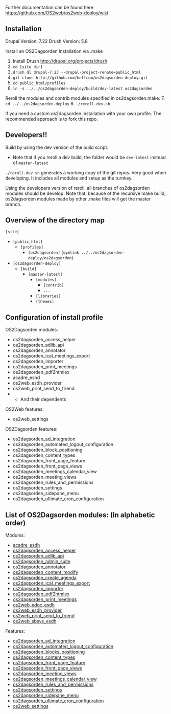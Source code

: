 Further documentation can be found here https://github.com/OS2web/os2web-deploy/wiki


Installation
---------------

Drupal Version: 7.22
Drush Version: 5.8

Install an OS2Dagsorden Installation via .make

1. Install Drush http://drupal.org/projects/drush
2. `cd [site dir]`
3. `drush dl drupal-7.23 --drupal-project-rename=public_html`
4. `git clone http://github.com/bellcom/os2dagsorden-deploy.git`
5. `cd public_html/profiles`
6. `ln -s ../../os2dagsorden-deploy/build/dev-latest os2dagsorden`

Reroll the modules and contrib modules specified in os2dagsorden.make:
7. `cd ../../os2dagsorden-deploy`
8. `./reroll.dev.sh`

If you need a custom os2dagsorden installation with your own profile. The recommended approach is to fork this repo.

Developers!!
---------------

Build by using the dev version of the build script.
  - Note that if you reroll a dev build, the folder would be `dev-latest` instead of `master-latest`

`./reroll.dev.sh` generates a working copy of the git repos. Very good when developing. It includes all modules and setup as the turnkey.

Using the developers version of reroll, all branches of os2dagsorden modules should be develop. Note that, because of the recursive make build, os2dagsorden modules made by other .make files will get the master branch.

Overview of the directory map
---------------

`[site]`
   - `[public_html]`
       - `[profiles]`
           - `[os2dagsorden]` (`symlink ../../os2dagsorden-deploy/os2dagsorden`)
   - `[os2dagsorden-deploy]`
       - `[build]`
           - `[master-latest]`
               - `[modules]`
                   - `[contrib]`
                   - `...`
               - `[libraries]`
               - `[themes]`


Configuration of install profile
---------------
OS2Dagsorden modules:
- os2dagsorden_access_helper
- os2dagsorden_adlib_api
- os2dagsorden_annotator
- os2dagsorden_ical_meetings_export
- os2dagsorden_importer
- os2dagsorden_print_meetings
- os2dagsorden_pdf2htmlex
- acadre_eshd
- os2web_esdh_provider
- os2web_print_send_to_friend
- - And their dependents

OS2Web features:
- os2web_settings

OS2Dagsorden features:
- os2dagsorden_ad_integration
- os2dagsorden_automated_logout_configuration
- os2dagsorden_block_positioning
- os2dagsorden_content_types
- os2dagsorden_front_page_feature
- os2dagsorden_front_page_views
- os2dagsorden_meetings_calendar_view
- os2dagsorden_meeting_views
- os2dagsorden_rules_and_permissions
- os2dagsorden_settings
- os2dagsorden_sidepane_menu
- os2dagsorden_ultimate_cron_configuration

List of OS2Dagsorden modules: (In alphabetic order)
---------------

Modules:
- [acadre_esdh](https://github.com/OS2web/os2dagsorden/tree/dev/acadre_esdh)
- [os2dagsorden_access_helper](https://github.com/OS2web/os2dagsorden/tree/dev/os2dagsorden_access_helper)
- [os2dagsorden_adlib_api](https://github.com/OS2web/os2dagsorden/tree/dev/os2dagsorden_adlib_api)
- [os2dagsorden_admin_suite](https://github.com/OS2web/os2dagsorden/tree/dev/os2dagsorden_admin_suite)
- [os2dagsorden_annotator](https://github.com/OS2web/os2dagsorden/tree/dev/os2dagsorden_annotator)
- [os2dagsorden_content_modify](https://github.com/OS2web/os2dagsorden/tree/dev/os2dagsorden_content_modify)
- [os2dagsorden_create_agenda](https://github.com/OS2web/os2dagsorden/tree/dev/os2dagsorden_create_agenda)
- [os2dagsorden_ical_meetings_export](https://github.com/OS2web/os2dagsorden/tree/dev/os2dagsorden_ical_meetings_export)
- [os2dagsorden_importer](https://github.com/OS2web/os2dagsorden/tree/dev/os2dagsorden_importer)
- [os2dagsorden_pdf2htmlex](https://github.com/OS2web/os2dagsorden/tree/dev/os2dagsorden_pdf2htmlex)
- [os2dagsorden_print_meetings](https://github.com/OS2web/os2dagsorden/tree/dev/os2dagsorden_print_meetings)
- [os2web_edoc_esdh](https://github.com/OS2web/os2dagsorden/tree/dev/os2web_edoc_esdh)
- [os2web_esdh_provider](https://github.com/OS2web/os2dagsorden/tree/dev/os2web_esdh_provider)
- [os2web_print_send_to_friend](https://github.com/OS2web/os2dagsorden/tree/dev/os2web_print_send_to_friend)
- [os2web_sbsys_esdh](https://github.com/OS2web/os2dagsorden/tree/dev/os2web_sbsys_esdh)

Features:
- [os2dagsorden_ad_integration](https://github.com/OS2web/os2dagsorden/tree/dev/features/os2dagsorden_ad_integration)
- [os2dagsorden_automated_logout_configuration](https://github.com/OS2web/os2dagsorden/tree/dev/features/os2dagsorden_automated_logout_configuration)
- [os2dagsorden_blocks_positioning](https://github.com/OS2web/os2dagsorden/tree/dev/features/os2dagsorden_blocks_positioning)
- [os2dagsorden_content_types](https://github.com/OS2web/os2dagsorden/tree/dev/features/os2dagsorden_content_types)
- [os2dagsorden_front_page_feature](https://github.com/OS2web/os2dagsorden/tree/dev/features/os2dagsorden_front_page_feature)
- [os2dagsorden_front_page_views](https://github.com/OS2web/os2dagsorden/tree/dev/features/os2dagsorden_front_page_views)
- [os2dagsorden_meeting_views](https://github.com/OS2web/os2dagsorden/tree/dev/features/os2dagsorden_meeting_views)
- [os2dagsorden_meetings_calendar_view](https://github.com/OS2web/os2dagsorden/tree/dev/features/os2dagsorden_meetings_calendar_view)
- [os2dagsorden_rules_and_permissions](https://github.com/OS2web/os2dagsorden/tree/dev/features/os2dagsorden_rules_and_permissions)
- [os2dagsorden_settings](https://github.com/OS2web/os2dagsorden/tree/dev/features/os2dagsorden_settings)
- [os2dagsorden_sidepane_menu](https://github.com/OS2web/os2dagsorden/tree/dev/features/os2dagsorden_sidepane_menu)
- [os2dagsorden_ultimate_cron_configuration](https://github.com/OS2web/os2dagsorden/tree/dev/features/os2dagsorden_ultimate_cron_configuration)
- [os2web_settings](https://github.com/OS2web/os2dagsorden/tree/dev/features/os2web_settings)
